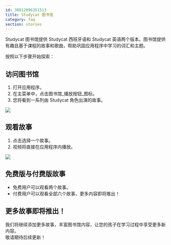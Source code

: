 ```yaml
---
id: 38812096351513
title: Studycat 图书馆
category: faq
section: stories
---
```


Studycat 图书馆提供 Studycat 西班牙语和 Studycat 英语两个版本。图书馆提供有趣且基于课程的故事和歌曲，帮助巩固应用程序中学习的词汇和主题。

按照以下步骤开始探索：

## 访问图书馆

1. 打开应用程序。
2. 在主菜单中，点击图书馆_播放按钮_图标。
3. 您将看到一系列由 Studycat 角色出演的故事。

![](https://help.studycat.com/hc/article_attachments/38812096342041)

## 观看故事

1. 点击选择一个故事。
2. 视频将直接在应用程序内播放。

![](https://help.studycat.com/hc/article_attachments/38812096344217)

## 免费版与付费版故事

- 免费用户可以观看两个故事。
- 付费用户可以观看全部六个故事，更多内容即将推出！

## 更多故事即将推出！

我们将继续添加更多故事，丰富图书馆内容，让您的孩子在学习过程中享受更多新内容。  
敬请期待后续更新！